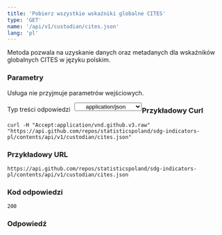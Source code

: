 ```yaml
---
title: 'Pobierz wszystkie wskaźniki globalne CITES'
type: 'GET'
name: '/api/v1/custodian/cites.json'
lang: 'pl'
---
```


Metoda pozwala na uzyskanie danych oraz metadanych dla wskaźników globalnych CITES w języku polskim.

### Parametry

<p>Usługa nie przyjmuje parametrów wejściowych.</p>

<p style='float:left;margin-top: 7px;'>Typ treści odpowiedzi</p>
<select style='float:left;padding: 0px 15px;width: 155px;margin-left: 10px;text-align-last: center;'>
  <option>application/json</option>
</select>

<div id='example1'>

<h3 id="przykładowy-curl">Przykładowy Curl</h3>

<p><code class="highlighter-rouge">curl -H "Accept:application/vnd.github.v3.raw" "https://api.github.com/repos/statisticspoland/sdg-indicators-pl/contents/api/v1/custodian/cites.json"</code></p>

<h3 id="przykładowy-url">Przykładowy URL</h3>

<p><code class="highlighter-rouge">https://api.github.com/repos/statisticspoland/sdg-indicators-pl/contents/api/v1/custodian/cites.json</code></p>

<h3 id="przykładowy-kod-odpowiedzi">Kod odpowiedzi</h3>

<p><code class="highlighter-rouge">200</code></p>

<h3 id="przykładowa-odpowiedź">Odpowiedź</h3>

<p><code class="highlighter-rouge" id="show-data-cites">
</code></p>

</div>


<script>

$.getJSON('https://sdg.gov.pl/api/v1/custodian/cites.json', function(data) {
    $('#show-data-cites').html(JSON.stringify(data, null, 2));
});

</script>
